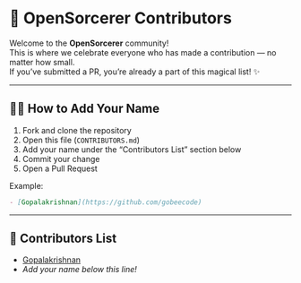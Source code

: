 # 💫 OpenSorcerer Contributors

Welcome to the **OpenSorcerer** community!  
This is where we celebrate everyone who has made a contribution — no matter how small.  
If you’ve submitted a PR, you’re already a part of this magical list! ✨

---

## 🧙‍♂️ How to Add Your Name

1. Fork and clone the repository  
2. Open this file (`CONTRIBUTORS.md`)  
3. Add your name under the “Contributors List” section below  
4. Commit your change  
5. Open a Pull Request  

Example:
```markdown
- [Gopalakrishnan](https://github.com/gobeecode)
```

---

## 🌟 Contributors List

- [Gopalakrishnan](https://github.com/gobeecode)
- _Add your name below this line!_
